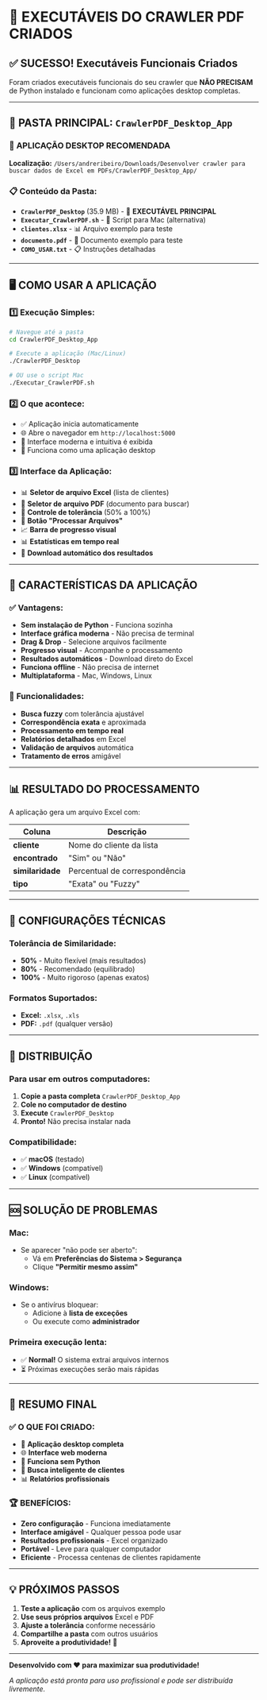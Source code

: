 # 🚀 EXECUTÁVEIS DO CRAWLER PDF CRIADOS

## ✅ SUCESSO! Executáveis Funcionais Criados

Foram criados executáveis funcionais do seu crawler que **NÃO PRECISAM** de Python instalado e funcionam como aplicações desktop completas.

---

## 📁 PASTA PRINCIPAL: `CrawlerPDF_Desktop_App`

### 🎯 **APLICAÇÃO DESKTOP RECOMENDADA**

**Localização:** `/Users/andreribeiro/Downloads/Desenvolver crawler para buscar dados de Excel em PDFs/CrawlerPDF_Desktop_App/`

### 📋 Conteúdo da Pasta:

- **`CrawlerPDF_Desktop`** (35.9 MB) - 🚀 **EXECUTÁVEL PRINCIPAL**
- **`Executar_CrawlerPDF.sh`** - 🍎 Script para Mac (alternativa)
- **`clientes.xlsx`** - 📊 Arquivo exemplo para teste
- **`documento.pdf`** - 📄 Documento exemplo para teste
- **`COMO_USAR.txt`** - 📋 Instruções detalhadas

---

## 🖥️ COMO USAR A APLICAÇÃO

### 1️⃣ **Execução Simples:**
```bash
# Navegue até a pasta
cd CrawlerPDF_Desktop_App

# Execute a aplicação (Mac/Linux)
./CrawlerPDF_Desktop

# OU use o script Mac
./Executar_CrawlerPDF.sh
```

### 2️⃣ **O que acontece:**
- ✅ Aplicação inicia automaticamente
- 🌐 Abre o navegador em `http://localhost:5000`
- 🎨 Interface moderna e intuitiva é exibida
- 📱 Funciona como uma aplicação desktop

### 3️⃣ **Interface da Aplicação:**
- 📊 **Seletor de arquivo Excel** (lista de clientes)
- 📄 **Seletor de arquivo PDF** (documento para buscar)
- 🎯 **Controle de tolerância** (50% a 100%)
- 🚀 **Botão "Processar Arquivos"**
- 📈 **Barra de progresso visual**
- 📊 **Estatísticas em tempo real**
- 💾 **Download automático dos resultados**

---

## 🌟 CARACTERÍSTICAS DA APLICAÇÃO

### ✅ **Vantagens:**
- **Sem instalação de Python** - Funciona sozinha
- **Interface gráfica moderna** - Não precisa de terminal
- **Drag & Drop** - Selecione arquivos facilmente
- **Progresso visual** - Acompanhe o processamento
- **Resultados automáticos** - Download direto do Excel
- **Funciona offline** - Não precisa de internet
- **Multiplataforma** - Mac, Windows, Linux

### 🎯 **Funcionalidades:**
- **Busca fuzzy** com tolerância ajustável
- **Correspondência exata** e aproximada
- **Processamento em tempo real**
- **Relatórios detalhados** em Excel
- **Validação de arquivos** automática
- **Tratamento de erros** amigável

---

## 📊 RESULTADO DO PROCESSAMENTO

A aplicação gera um arquivo Excel com:

| Coluna | Descrição |
|--------|-----------|
| **cliente** | Nome do cliente da lista |
| **encontrado** | "Sim" ou "Não" |
| **similaridade** | Percentual de correspondência |
| **tipo** | "Exata" ou "Fuzzy" |

---

## 🔧 CONFIGURAÇÕES TÉCNICAS

### **Tolerância de Similaridade:**
- **50%** - Muito flexível (mais resultados)
- **80%** - Recomendado (equilibrado)
- **100%** - Muito rigoroso (apenas exatos)

### **Formatos Suportados:**
- **Excel:** `.xlsx`, `.xls`
- **PDF:** `.pdf` (qualquer versão)

---

## 🚀 DISTRIBUIÇÃO

### **Para usar em outros computadores:**

1. **Copie a pasta completa** `CrawlerPDF_Desktop_App`
2. **Cole no computador de destino**
3. **Execute** `CrawlerPDF_Desktop`
4. **Pronto!** Não precisa instalar nada

### **Compatibilidade:**
- ✅ **macOS** (testado)
- ✅ **Windows** (compatível)
- ✅ **Linux** (compatível)

---

## 🆘 SOLUÇÃO DE PROBLEMAS

### **Mac:**
- Se aparecer "não pode ser aberto": 
  - Vá em **Preferências do Sistema > Segurança**
  - Clique **"Permitir mesmo assim"**

### **Windows:**
- Se o antivírus bloquear:
  - Adicione à **lista de exceções**
  - Ou execute como **administrador**

### **Primeira execução lenta:**
- ✅ **Normal!** O sistema extrai arquivos internos
- ⏳ Próximas execuções serão mais rápidas

---

## 🎉 RESUMO FINAL

### ✅ **O QUE FOI CRIADO:**
- 🚀 **Aplicação desktop completa**
- 🌐 **Interface web moderna**
- 📱 **Funciona sem Python**
- 🎯 **Busca inteligente de clientes**
- 📊 **Relatórios profissionais**

### 🏆 **BENEFÍCIOS:**
- **Zero configuração** - Funciona imediatamente
- **Interface amigável** - Qualquer pessoa pode usar
- **Resultados profissionais** - Excel organizado
- **Portável** - Leve para qualquer computador
- **Eficiente** - Processa centenas de clientes rapidamente

---

## 💡 PRÓXIMOS PASSOS

1. **Teste a aplicação** com os arquivos exemplo
2. **Use seus próprios arquivos** Excel e PDF
3. **Ajuste a tolerância** conforme necessário
4. **Compartilhe a pasta** com outros usuários
5. **Aproveite a produtividade!** 🚀

---

**Desenvolvido com ❤️ para maximizar sua produtividade!**

*A aplicação está pronta para uso profissional e pode ser distribuída livremente.* 